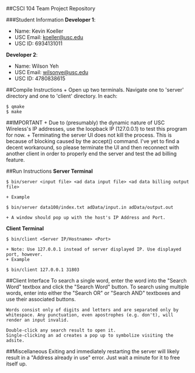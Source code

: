 ##CSCI 104 Team Project Repository

###Student Information
**Developer 1**:
  + Name: Kevin Koeller
  + USC Email: koeller@usc.edu
  + USC ID: 6934131011

**Developer 2**:
  + Name: Wilson Yeh
  + USC Email: wilsonye@usc.edu
  + USC ID: 4780838615

##Compile Instructions
	+ Open up two terminals. Navigate one to 'server' directory and one to 'client' directory. In each:
	
	$ qmake
	$ make

##IMPORTANT
	+ Due to (presumably) the dynamic nature of USC Wireless's IP addresses, use the loopback IP (127.0.0.1) to test this program for now.
	+ Terminating the server UI does not kill the process. This is because of blocking caused by the accept() command. I've yet to find a decent workaround, so please terminate the UI and then reconnect with another client in order to properly end the server and test the ad billing feature.

##Run Instructions
**Server Terminal**

	$ bin/server <input file> <ad data input file> <ad data billing output file>

	+ Example

	$ bin/server data100/index.txt adData/input.in adData/output.out

	+ A window should pop up with the host's IP Address and Port.

**Client Terminal**

	$ bin/client <Server IP/Hostname> <Port>

	+ Note: Use 127.0.0.1 instead of server displayed IP. Use displayed port, however.
	+ Example

	$ bin/client 127.0.0.1 31803
	
##Client Interface
	To search a single word, enter the word into the "Search Word" textbox and click the "Search Word" button.
	To search using multiple words, enter into either the "Search OR" or "Search AND" textboxes and use their associated buttons.

	Words consist only of digits and letters and are separated only by whitespace. Any punctuation, even apostrophes (e.g. don't), will render an input invalid.

	Double-click any search result to open it.
	Single-clicking an ad creates a pop up to symbolize visiting the adsite.

##Miscellaneous
	Exiting and immediately restarting the server will likely result in a "Address already in use" error. Just wait a minute for it to free itself up.